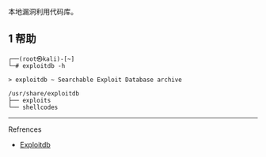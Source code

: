 本地漏洞利用代码库。

## 1 帮助

```shell
┌──(root㉿kali)-[~]
└─# exploitdb -h
```

```
> exploitdb ~ Searchable Exploit Database archive

/usr/share/exploitdb
├── exploits
└── shellcodes
```

---

Refrences

- [Exploitdb](https://www.kali.org/tools/exploitdb/)
